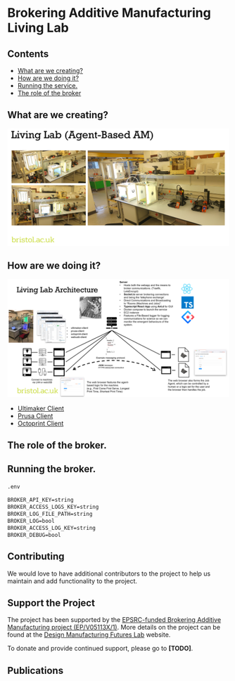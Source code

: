 # Brokering Additive Manufacturing Living Lab

## Contents

- [What are we creating?](#what-are-we-creating)
- [How are we doing it?](#how-are-we-doing-it)
- [Running the service.](#running-the-service)
- [The role of the broker](#the-role-of-the-broker)

## What are we creating?

![](figs/living-lab.png)

## How are we doing it?

![](figs/arch.png)

- [Ultimaker Client](https://github.com/jamesgopsill/ultimaker-client)
- [Prusa Client](https://github.com/jamesgopsill/prusa-client)
- [Octoprint Client](https://github.com/jamesgopsill/octoprint-client)

## The role of the broker.


## Running the broker.

`.env`

```
BROKER_API_KEY=string
BROKER_ACCESS_LOGS_KEY=string
BROKER_LOG_FILE_PATH=string
BROKER_LOG=bool
BROKER_ACCESS_LOG_KEY=string
BROKER_DEBUG=bool
```

## Contributing

We would love to have additional contributors to the project to help us maintain and add functionality to the project.

## Support the Project

The project has been supported by the [EPSRC-funded Brokering Additive Manufacturing project (EP/V05113X/1)](https://gow.epsrc.ukri.org/NGBOViewGrant.aspx?GrantRef=EP/V05113X/1). More details on the project can be found at the [Design Manufacturing Futures Lab](https://dmf-lab.co.uk/) website.

To donate and provide continued support, please go to **[TODO]**.

## Publications